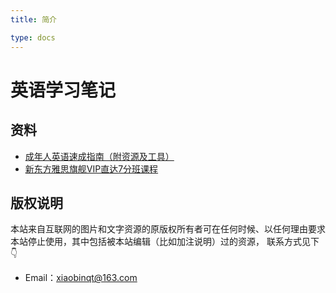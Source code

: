 ```yaml
---
title: 简介

type: docs
---
```


# 英语学习笔记

## 资料

+ [成年人英语速成指南（附资源及工具）](https://mirror.xyz/abetterweb3.eth/mn5hFTBz3PzvL-o8BtkDd12TPlrGNPZcasuTg2lpeUg)
+ [新东方雅思旗舰VIP直达7分班课程](https://www.aliyundrive.com/s/c3HcCxTbKkG)

## 版权说明

本站来自互联网的图片和文字资源的原版权所有者可在任何时候、以任何理由要求本站停止使用，其中包括被本站编辑（比如加注说明）过的资源， 联系方式见下👇

+ Email：[xiaobinqt@163.com](mailto:xiaobinqt@163.com)
